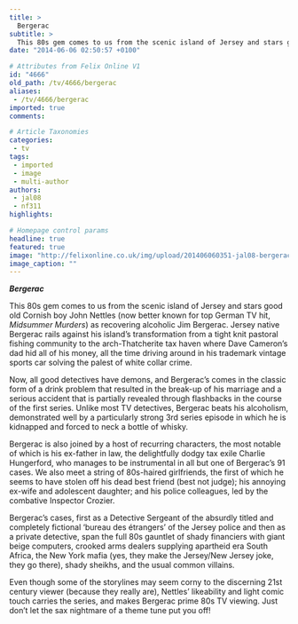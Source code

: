 ```yaml
---
title: >
  Bergerac
subtitle: >
  This 80s gem comes to us from the scenic island of Jersey and stars good old Cornish boy John Nettles (now better known for top German TV hit, Midsummer Murders) as recovering alcoholic Jim Bergerac.
date: "2014-06-06 02:50:57 +0100"

# Attributes from Felix Online V1
id: "4666"
old_path: /tv/4666/bergerac
aliases:
 - /tv/4666/bergerac
imported: true
comments:

# Article Taxonomies
categories:
 - tv
tags:
 - imported
 - image
 - multi-author
authors:
 - jal08
 - nf311
highlights:

# Homepage control params
headline: true
featured: true
image: "http://felixonline.co.uk/img/upload/201406060351-jal08-bergerac_(tv_series).jpg"
image_caption: ""
---
```


___Bergerac___

This 80s gem comes to us from the scenic island of Jersey and stars good old Cornish boy John Nettles (now better known for top German TV hit, _Midsummer Murders_) as recovering alcoholic Jim Bergerac. Jersey native Bergerac rails against his island’s transformation from a tight knit pastoral fishing community to the arch-Thatcherite tax haven where Dave Cameron’s dad hid all of his money, all the time driving around in his trademark vintage sports car solving the palest of white collar crime.

Now, all good detectives have demons, and Bergerac’s comes in the classic form of a drink problem that resulted in the break-up of his marriage and a serious accident that is partially revealed through flashbacks in the course of the first series. Unlike most TV detectives, Bergerac beats his alcoholism, demonstrated well by a particularly strong 3rd series episode in which he is kidnapped and forced to neck a bottle of whisky.

Bergerac is also joined by a host of recurring characters, the most notable of which is his ex-father in law, the delightfully dodgy tax exile Charlie Hungerford, who manages to be instrumental in all but one of Bergerac’s 91 cases. We also meet a string of 80s-haired girlfriends, the first of which he seems to have stolen off his dead best friend (best not judge); his annoying ex-wife and adolescent daughter; and his police colleagues, led by the combative Inspector Crozier.

Bergerac’s cases, first as a Detective Sergeant of the absurdly titled and completely fictional ‘bureau des étrangers’ of the Jersey police and then as a private detective, span the full 80s gauntlet of shady financiers with giant beige computers, crooked arms dealers supplying apartheid era South Africa, the New York mafia (yes, they make the Jersey/New Jersey joke, they go there), shady sheikhs, and the usual common villains.

Even though some of the storylines may seem corny to the discerning 21st century viewer (because they really are), Nettles’ likeability and light comic touch carries the series, and makes Bergerac prime 80s TV viewing. Just don’t let the sax nightmare of a theme tune put you off!

